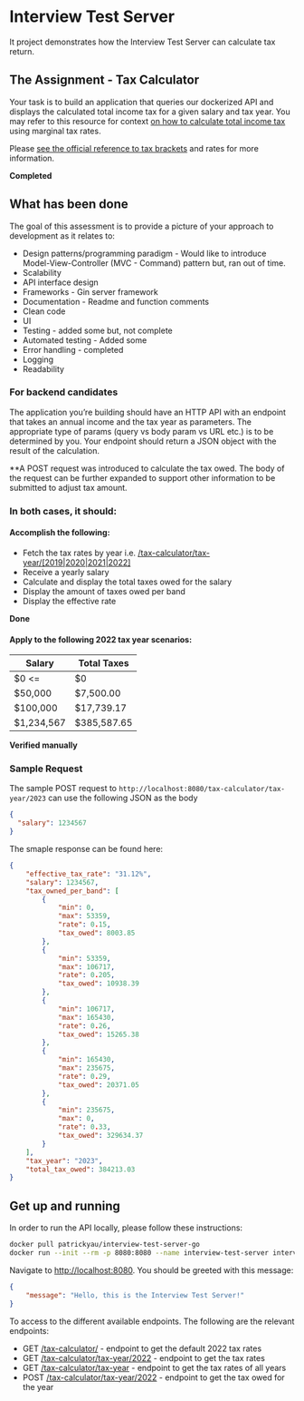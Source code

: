 # Interview Test Server

It project demonstrates how the Interview Test Server can calculate tax return.

## The Assignment - Tax Calculator

Your task is to build an application that queries our dockerized API and displays the calculated total income tax for a given salary and tax year.
You may refer to this resource for context [on how to calculate total income tax](https://investinganswers.com/dictionary/m/marginal-tax-rate#:~:text=To%20calculate%20marginal%20tax%20rate) using marginal tax rates.

Please [see the official reference to tax brackets](https://www.canada.ca/en/financial-consumer-agency/services/financial-toolkit/taxes/taxes-2/5.html) and rates for more information.

**Completed**

## What has been done

The goal of this assessment is to provide a picture of your approach to development as it relates to:

* Design patterns/programming paradigm - Would like to introduce Model-View-Controller (MVC - Command) pattern but, ran out of time.
* Scalability
* API interface design
* Frameworks - Gin server framework
* Documentation - Readme and function comments
* Clean code
* UI
* Testing - added some but, not complete
* Automated testing - Added some
* Error handling - completed
* Logging
* Readability

### For backend candidates

The application you’re building should have an HTTP API with an endpoint that takes an annual income and the tax year as parameters. The appropriate type of params (query vs body param vs URL etc.) is to be determined by you. Your endpoint should return a JSON object with the result of the calculation.

**A POST request was introduced to calculate the tax owed. The body of the request can be further expanded to support other information to be submitted to adjust tax amount.
 

### In both cases, it should:

#### Accomplish the following:

* Fetch the tax rates by year i.e. 
  [/tax-calculator/tax-year/[2019|2020|2021|2022]](/tax-calculator/tax-year/2022)
* Receive a yearly salary
* Calculate and display the total taxes owed for the salary
* Display the amount of taxes owed per band
* Display the effective rate

**Done**

#### Apply to the following 2022 tax year scenarios:

| Salary      | Total Taxes |
|-------------|-------------|
| $0 <=       | $0          |
| $50,000     | $7,500.00   |
| $100,000    | $17,739.17  |
| $1,234,567  | $385,587.65 |

**Verified manually**

### Sample Request

The sample POST request to `http://localhost:8080/tax-calculator/tax-year/2023` can use the following JSON as the body

```json
{
  "salary": 1234567
}
```

The smaple response can be found here:
```json
{
    "effective_tax_rate": "31.12%",
    "salary": 1234567,
    "tax_owned_per_band": [
        {
            "min": 0,
            "max": 53359,
            "rate": 0.15,
            "tax_owed": 8003.85
        },
        {
            "min": 53359,
            "max": 106717,
            "rate": 0.205,
            "tax_owed": 10938.39
        },
        {
            "min": 106717,
            "max": 165430,
            "rate": 0.26,
            "tax_owed": 15265.38
        },
        {
            "min": 165430,
            "max": 235675,
            "rate": 0.29,
            "tax_owed": 20371.05
        },
        {
            "min": 235675,
            "max": 0,
            "rate": 0.33,
            "tax_owed": 329634.37
        }
    ],
    "tax_year": "2023",
    "total_tax_owed": 384213.03
}
```


## Get up and running

In order to run the API locally, please follow these instructions:

```bash
docker pull patrickyau/interview-test-server-go
docker run --init --rm -p 8080:8080 --name interview-test-server interview-test-server
```

Navigate to [http://localhost:8080](http://localhost:8080). You should be greeted with this message:
```json
{
    "message": "Hello, this is the Interview Test Server!"
}
```

To access to the different available endpoints. The following are the relevant endpoints:

* GET [/tax-calculator/](http://localhost:5001/tax-calculator/) - endpoint to get the default 2022 tax rates
* GET [/tax-calculator/tax-year/2022](/tax-calculator/tax-year/2022) - endpoint to get the tax rates
* GET [/tax-calculator/tax-year](/tax-calculator/tax-year) - endpoint to get the tax rates of all years
* POST [/tax-calculator/tax-year/2022](/tax-calculator/tax-year/2022) - endpoint to get the tax owed for the year



